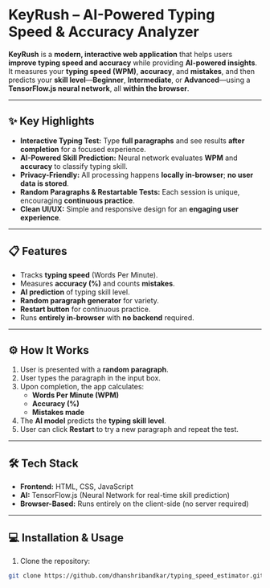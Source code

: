 # **KeyRush – AI-Powered Typing Speed & Accuracy Analyzer**

**KeyRush** is a **modern, interactive web application** that helps users **improve typing speed and accuracy** while providing **AI-powered insights**. It measures your **typing speed (WPM)**, **accuracy**, and **mistakes**, and then predicts your **skill level**—**Beginner**, **Intermediate**, or **Advanced**—using a **TensorFlow.js neural network**, all **within the browser**.  

---

## **✨ Key Highlights**

- **Interactive Typing Test:** Type **full paragraphs** and see results **after completion** for a focused experience.  
- **AI-Powered Skill Prediction:** Neural network evaluates **WPM** and **accuracy** to classify typing skill.  
- **Privacy-Friendly:** All processing happens **locally in-browser**; **no user data is stored**.  
- **Random Paragraphs & Restartable Tests:** Each session is unique, encouraging **continuous practice**.  
- **Clean UI/UX:** Simple and responsive design for an **engaging user experience**.  

---

## **📋 Features**

- Tracks **typing speed** (Words Per Minute).  
- Measures **accuracy (%)** and counts **mistakes**.  
- **AI prediction** of typing skill level.  
- **Random paragraph generator** for variety.  
- **Restart button** for continuous practice.  
- Runs **entirely in-browser** with **no backend** required.  

---

## **⚙️ How It Works**

1. User is presented with a **random paragraph**.  
2. User types the paragraph in the input box.  
3. Upon completion, the app calculates:  
   - **Words Per Minute (WPM)**  
   - **Accuracy (%)**  
   - **Mistakes made**  
4. The **AI model** predicts the **typing skill level**.  
5. User can click **Restart** to try a new paragraph and repeat the test.  

---

## **🛠️ Tech Stack**

- **Frontend:** HTML, CSS, JavaScript  
- **AI:** TensorFlow.js (Neural Network for real-time skill prediction)  
- **Browser-Based:** Runs entirely on the client-side (no server required)  

---

## **💻 Installation & Usage**

1. Clone the repository:

```bash
git clone https://github.com/dhanshribandkar/typing_speed_estimator.git
